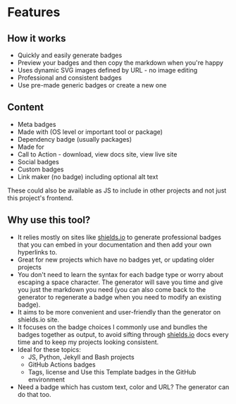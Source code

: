 # Features

## How it works

- Quickly and easily generate badges
- Preview your badges and then copy the markdown when you're happy
- Uses dynamic SVG images defined by URL - no image editing
- Professional and consistent badges
- Use pre-made generic badges or create a new one


## Content

- Meta badges
- Made with (OS level or important tool or package)
- Dependency badge (usually packages)
- Made for
- Call to Action - download, view docs site, view live site
- Social badges
- Custom badges
- Link maker (no badge) including optional alt text

These could also be available as JS to include in other projects and not just this project's frontend.


## Why use this tool?

- It relies mostly on sites like [shields.io](https://shields.io/) to generate professional badges that you can embed in your documentation and then add your own hyperlinks to.
- Great for new projects which have no badges yet, or updating older projects
- You don't need to learn the syntax for each badge type or worry about escaping a space character. The generator will save you time and give you just the markdown you need (you can also come back to the generator to regenerate a badge when you need to modify an existing badge).
- It aims to be more convenient and user-friendly than the generator on shields.io site.
- It focuses on the badge choices I commonly use and bundles the badges together as output, to avoid sifting through [shields.io](https://shields.io/) docs every time and to keep my projects looking consistent.
- Ideal for these topics:
    - JS, Python, Jekyll and Bash projects
    - GitHub Actions badges
    - Tags, license and Use this Template badges in the GitHub environment
- Need a badge which has custom text, color and URL? The generator can do that too.
